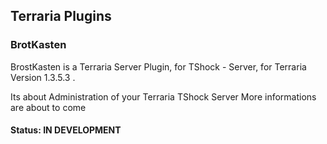 ## Terraria Plugins
### BrotKasten

BrostKasten is a Terraria Server Plugin, for TShock - Server,  for Terraria Version 1.3.5.3 .

Its about Administration of your Terraria TShock Server
More informations are about to come
#### Status: **IN DEVELOPMENT**
